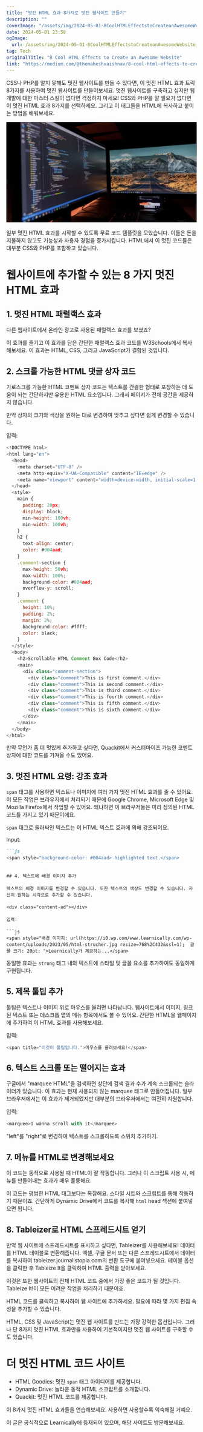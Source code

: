 ```yaml
---
title: "멋진 HTML 효과 8가지로 멋진 웹사이트 만들기"
description: ""
coverImage: "/assets/img/2024-05-01-8CoolHTMLEffectstoCreateanAwesomeWebsite_0.png"
date: 2024-05-01 23:58
ogImage: 
  url: /assets/img/2024-05-01-8CoolHTMLEffectstoCreateanAwesomeWebsite_0.png
tag: Tech
originalTitle: "8 Cool HTML Effects to Create an Awesome Website"
link: "https://medium.com/@themaheshvaishnav/8-cool-html-effects-to-create-an-awesome-website-419841fbc4ef"
---
```



CSS나 PHP를 알지 못해도 멋진 웹사이트를 만들 수 있다면, 이 멋진 HTML 효과 트릭 8가지를 사용하여 멋진 웹사이트를 만들어보세요. 멋진 웹사이트를 구축하고 싶지만 웹 개발에 대한 마스터 스킬이 없다면 걱정하지 마세요! CSS와 PHP를 알 필요가 없다면 이 멋진 HTML 효과 8가지를 선택하세요. 그리고 이 태그들을 HTML에 복사하고 붙이는 방법을 배워보세요.

![8 Cool HTML Effects](/assets/img/2024-05-01-8CoolHTMLEffectstoCreateanAwesomeWebsite_0.png)

일부 멋진 HTML 효과를 시작할 수 있도록 무료 코드 템플릿을 모았습니다. 이들은 돈을 지불하지 않고도 기능성과 사용자 경험을 증가시킵니다. HTML에서 이 멋진 코드들은 대부분 CSS와 PHP를 포함하고 있습니다.

# 웹사이트에 추가할 수 있는 8 가지 멋진 HTML 효과

<div class="content-ad"></div>

## 1. 멋진 HTML 패럴랙스 효과

다른 웹사이트에서 온라인 광고로 사용된 패럴랙스 효과를 보셨죠?

이 효과를 즐기고 이 효과를 담은 간단한 패럴랙스 효과 코드를 W3Schools에서 복사해보세요. 이 효과는 HTML, CSS, 그리고 JavaScript가 결합된 것입니다.

## 2. 스크롤 가능한 HTML 댓글 상자 코드

<div class="content-ad"></div>

가로스크롤 가능한 HTML 코멘트 상자 코드는 텍스트를 간결한 형태로 포장하는 데 도움이 되는 간단하지만 유용한 HTML 요소입니다. 그래서 페이지가 전체 공간을 제공하지 않습니다.

만약 상자의 크기와 색상을 원하는 대로 변경하여 맞추고 싶다면 쉽게 변경할 수 있습니다.

입력:

```js
<!DOCTYPE html>
<html lang="en">
  <head>
    <meta charset="UTF-8" />
    <meta http-equiv="X-UA-Compatible" content="IE=edge" />
    <meta name="viewport" content="width=device-width, initial-scale=1.0" />
  </head>
  <style>
    main {
      padding: 20px;
      display: block;
      min-height: 100vh;
      min-width: 100vh;
    }
    h2 {
      text-align: center;
      color: #004aad;
    }
    .comment-section {
      max-height: 50vh;
      max-width: 100%;
      background-color: #004aad;
      overflow-y: scroll;
    }
    .comment {
      height: 10%;
      padding: 2%;
      margin: 2%;
      background-color: #ffff;
      color: black;
    }
  </style>
  <body>
    <h2>Scrollable HTML Comment Box Code</h2>
    <main>
      <div class="comment-section">
        <div class="comment">This is first comment.</div>
        <div class="comment">This is second comment.</div>
        <div class="comment">This is third comment.</div>
        <div class="comment">This is fourth comment.</div>
        <div class="comment">This is fifth comment.</div>
        <div class="comment">This is sixth comment.</div>
      </div>
    </main>
  </body>
</html>
```

<div class="content-ad"></div>

만약 무언가 좀 더 멋있게 추가하고 싶다면, Quackit에서 커스터마이즈 가능한 코멘트 상자에 대한 코드를 가져올 수도 있어요.

## 3. 멋진 HTML 요령: 강조 효과

`span` 태그를 사용하면 텍스트나 이미지에 여러 가지 멋진 HTML 효과를 줄 수 있어요. 이 모든 작업은 브라우저에서 처리되기 때문에 Google Chrome, Microsoft Edge 및 Mozilla Firefox에서 작업할 수 있어요. 왜냐하면 이 브라우저들은 미리 정의된 HTML 코드를 가지고 있기 때문이에요.

`span` 태그로 둘러싸인 텍스트는 이 HTML 텍스트 효과에 의해 강조되어요.

<div class="content-ad"></div>

Input:

```md
```js
<span style="background-color: #004aad> highlighted text.</span>
```
```

## 4. 텍스트에 배경 이미지 추가

텍스트의 배경 이미지를 변경할 수 있습니다. 또한 텍스트의 색상도 변경할 수 있습니다. 자신이 원하는 시각으로 추가할 수 있습니다.

<div class="content-ad"></div>

입력:

```js
<span style="배경 이미지: url(https://i0.wp.com/www.learnically.com/wp-content/uploads/2023/05/html-strucher.jpg resize=768%2C432&ssl=1);  글꼴 크기: 20pt; ">Learnically가 제공하는...</span>
```

동일한 효과는 `strong` 태그 내의 텍스트에 스타일 및 글꼴 요소를 추가하여도 동일하게 구현됩니다.

## 5. 제목 툴팁 추가

<div class="content-ad"></div>

툴팁은 텍스트나 이미지 위로 마우스를 올리면 나타납니다. 웹사이트에서 이미지, 링크된 텍스트 또는 데스크톱 앱의 메뉴 항목에서도 볼 수 있어요. 간단한 HTML을 웹페이지에 추가하여 이 HTML 효과를 사용해보세요.

입력:

```js
<span title="이것이 툴팁입니다.">마우스를 올려보세요!</span>
``` 

## 6. 텍스트 스크롤 또는 떨어지는 효과

<div class="content-ad"></div>

구글에서 "marquee HTML"을 검색하면 상단에 검색 결과 수가 계속 스크롤되는 슬라이더가 있습니다. 이 효과는 현재 사용되지 않는 marquee 태그로 만들어집니다. 일부 브라우저에서는 이 효과가 제거되었지만 대부분의 브라우저에서는 여전히 지원합니다.

입력:

```js
<marquee>I wanna scroll with it</marquee>
```

"left"를 "right"로 변경하여 텍스트를 스크롤하도록 스위치 추가하기.

<div class="content-ad"></div>

## 7. 메뉴를 HTML로 변경해보세요

이 코드는 동적으로 사용될 때 HTML이 잘 작동합니다. 그러나 이 스크립트 사용 시, 메뉴를 만들어내는 효과가 매우 훌륭해요.

이 코드는 평범한 HTML 태그보다는 복잡해요. 스타일 시트와 스크립트를 통해 작동하기 때문이죠. 간단하게 Dynamic Drive에서 코드를 복사해 `html` head 섹션에 붙여넣으면 됩니다.

## 8. Tableizer로 HTML 스프레드시트 얻기

<div class="content-ad"></div>

만약 웹 사이트에 스프레드시트를 표시하고 싶다면, Tableizer를 사용해보세요! 데이터를 HTML 테이블로 변환해줍니다. 엑셀, 구글 문서 또는 다른 스프레드시트에서 데이터를 복사하여 tableizer.journalistopia.com의 변환 도구에 붙여넣으세요. 테이블 옵션을 클릭한 후 Tableize It을 클릭하여 HTML 출력을 받아보세요.

이것은 또한 웹사이트의 전체 HTML 코드 중에서 가장 좋은 코드가 될 것입니다. Tableize It!이 모든 어려운 작업을 처리하기 때문이죠.

HTML 코드를 클릭하고 복사하여 웹 사이트에 추가하세요. 필요에 따라 몇 가지 편집 속성을 추가할 수 있습니다.

HTML, CSS 및 JavaScript는 멋진 웹 사이트를 만드는 가장 강력한 옵션입니다. 그러나 단 8가지 멋진 HTML 효과만을 사용하여 기본적이지만 멋진 웹 사이트를 구축할 수도 있습니다.

<div class="content-ad"></div>

# 더 멋진 HTML 코드 사이트

- HTML Goodies: 멋진 `span` 태그 아이디어를 제공합니다.
- Dynamic Drive: 놀라운 동적 HTML 스크립트를 소개합니다.
- Quackit: 멋진 HTML 코드를 제공합니다.

이 8가지 멋진 HTML 효과들을 연습해보세요. 사용하면 사용할수록 익숙해질 거예요.

이 글은 공식적으로 Learnically에 등재되어 있으며, 해당 사이트도 방문해보세요.